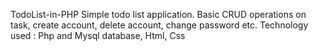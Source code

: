 TodoList-in-PHP
Simple todo list application.
Basic CRUD operations on task, create account, delete account, change password etc.
Technology used : Php and Mysql database, Html, Css
